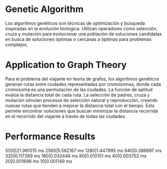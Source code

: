 # Genetic Algorithm
Los algoritmos genéticos son técnicas de optimización y búsqueda inspiradas en la evolución biológica. Utilizan operadores como selección, cruza y mutación para evolucionar una población de soluciones candidatas en busca de soluciones óptimas o cercanas a óptimas para problemas complejos. 

# Application to Graph Theory

Para el problema del viajante en teoría de grafos, los algoritmos genéticos generan rutas entre ciudades representadas por cromosomas, donde cada cromosoma es una permutación de las ciudades. La función de aptitud evalúa la distancia total de cada ruta. La selección de padres, cruza y mutación simulan procesos de selección natural y reproducción, creando nuevas rutas que tienden a mejorar la distancia total con el tiempo. Esto permite encontrar soluciones que buscan minimizar la distancia recorrida en el recorrido del viajante a través de todas las ciudades.

# Performance Results

5120|21.981015 ms
2560|5.582167 ms
1280|1.447995 ms
640|0.386897 ms
320|0.117269 ms
160|0.032446 ms
80|0.010151 ms
40|0.003752 ms
20|0.001898 ms
10|0.001149 ms